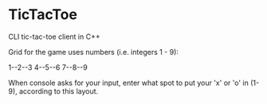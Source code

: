 # TicTacToe
CLI tic-tac-toe client in C++

Grid for the game uses numbers (i.e. integers 1 - 9):

1--2--3
4--5--6
7--8--9

When console asks for your input, enter what spot to put your 'x' or 'o' in (1-9), according to this layout.
